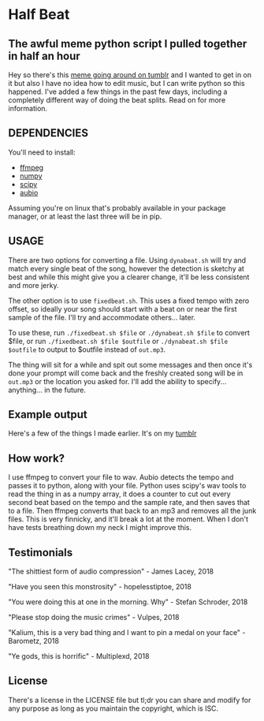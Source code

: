 # Half Beat
## The awful meme python script I pulled together in half an hour

Hey so there's this [meme going around on
tumblr](http://spudislander.tumblr.com/post/171620330836/every-second-beat-of-sail-by-awolnation-you)
and I wanted to get in on it but also I have no idea how to edit music, but I
can write python so this happened. I've added a few things in the past few days,
including a completely different way of doing the beat splits. Read on for more
information.

## DEPENDENCIES
You'll need to install:
* [ffmpeg](https://www.ffmpeg.org/)
* [numpy](http://www.numpy.org/)
* [scipy](https://www.scipy.org/)
* [aubio](https://github.com/aubio/aubio)

Assuming you're on linux that's probably available in your package manager, or
at least the last three will be in pip.

## USAGE
There are two options for converting a file. Using `dynabeat.sh` will try and
match every single beat of the song, however the detection is sketchy at best
and while this might give you a clearer change, it'll be less consistent and
more jerky.

The other option is to use `fixedbeat.sh`. This uses a fixed tempo with zero
offset, so ideally your song should start with a beat on or near the first
sample of the file. I'll try and accommodate others... later.

To use these, run `./fixedbeat.sh $file` or `./dynabeat.sh $file` to convert
$file, or run `./fixedbeat.sh $file $outfile` or `./dynabeat.sh $file $outfile`
to output to $outfile instead of `out.mp3`.

The thing will sit for a while and spit out some messages and then once it's
done your prompt will come back and the freshly created song will be in
`out.mp3` or the location you asked for. I'll add the ability to specify...
anything... in the future.

## Example output
Here's a few of the things I made earlier. It's on my [tumblr](www.andmaybegayer.tumblr.com/tagged/EverySecondBeat)

## How work?
I use ffmpeg to convert your file to wav. Aubio detects the tempo and passes it
to python, along with your file. Python uses scipy's wav tools to read the thing
in as a numpy array, it does a counter to cut out every second beat based on the
tempo and the sample rate, and then saves that to a file. Then ffmpeg converts
that back to an mp3 and removes all the junk files. This is very finnicky, and
it'll break a lot at the moment. When I don't have tests breathing down my neck
I might improve this.

## Testimonials
"The shittiest form of audio compression" - James Lacey, 2018

"Have you seen this monstrosity" - hopelesstiptoe, 2018

"You were doing this at one in the morning. Why" - Stefan Schroder, 2018

"Please stop doing the music crimes" - Vulpes, 2018

"Kalium, this is a very bad thing and I want to pin a medal on your face" - Barometz, 2018

"Ye gods, this is horrific" - Multiplexd, 2018

## License
There's a license in the LICENSE file but tl;dr you can share and modify for any
purpose as long as you maintain the copyright, which is ISC.
